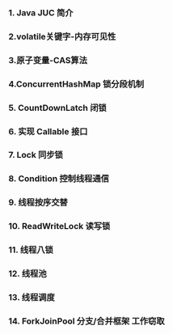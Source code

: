 ### 1. Java JUC 简介
### 2.volatile关键字-内存可见性
### 3.原子变量-CAS算法
### 4.ConcurrentHashMap 锁分段机制
### 5. CountDownLatch 闭锁
### 6. 实现 Callable 接口
### 7. Lock 同步锁
### 8. Condition 控制线程通信
### 9. 线程按序交替
### 10. ReadWriteLock 读写锁
### 11. 线程八锁
### 12. 线程池
### 13. 线程调度
### 14. ForkJoinPool 分支/合并框架 工作窃取

